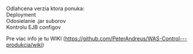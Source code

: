 Odlahcena verzia ktora ponuka:<br>
Deployment<br>
Odosielanie .jar suborov<br>
Kontrolu EJB configov

Pre viac info je tu WIKI (https://github.com/PeterAndreus/WAS-Control---produkcia/wiki)
